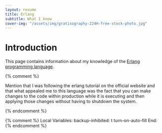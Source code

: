 ```yaml
---
layout: resume
title: Erlang
subtitle: What I know
cover-img: "/assets/img/gratisography-224H-free-stock-photo.jpg"
---
```


# Introduction

This page contains information about my knowledge of the [Erlang programming language](https://www.erlang.org/).


{% comment %}

Mention that I was following the erlang tutorial on the official website and that what appealed me to this
language was the fact that you can make changes to the code within production while it is executing and then
applying those changes without having to shutdown the system.

{% endcomment %}

{% comment %}
Local Variables:
backup-inhibited: t
turn-on-auto-fill
End:
{% endcomment %}
